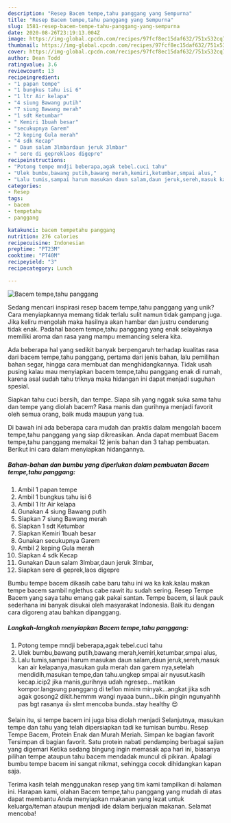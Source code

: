 ```yaml
---
description: "Resep Bacem tempe,tahu panggang yang Sempurna"
title: "Resep Bacem tempe,tahu panggang yang Sempurna"
slug: 1581-resep-bacem-tempe-tahu-panggang-yang-sempurna
date: 2020-08-26T23:19:13.004Z
image: https://img-global.cpcdn.com/recipes/97fcf8ec15daf632/751x532cq70/bacem-tempetahu-panggang-foto-resep-utama.jpg
thumbnail: https://img-global.cpcdn.com/recipes/97fcf8ec15daf632/751x532cq70/bacem-tempetahu-panggang-foto-resep-utama.jpg
cover: https://img-global.cpcdn.com/recipes/97fcf8ec15daf632/751x532cq70/bacem-tempetahu-panggang-foto-resep-utama.jpg
author: Dean Todd
ratingvalue: 3.6
reviewcount: 13
recipeingredient:
- "1 papan tempe"
- "1 bungkus tahu isi 6"
- "1 ltr Air kelapa"
- "4 siung Bawang putih"
- "7 siung Bawang merah"
- "1 sdt Ketumbar"
- " Kemiri 1buah besar"
- "secukupnya Garem"
- "2 keping Gula merah"
- "4 sdk Kecap"
- " Daun salam 3lmbardaun jeruk 3lmbar"
- " sere di gepreklaos digepre"
recipeinstructions:
- "Potong tempe mndji beberapa,agak tebel.cuci tahu"
- "Ulek bumbu,bawang putih,bawang merah,kemiri,ketumbar,smpai alus,"
- "Lalu tumis,sampai harum masukan daun salam,daun jeruk,sereh,masuk kan air kelapanya,masukan gula merah dan garem nya,setelah mendidih,masukan tempe,dan tahu.ungkep smpai air nyusut.kasih kecap.icip2 jika manis,gurihnya udah ngresep...matikan kompor.langsung panggang di teflon minim minyak...angkat jika sdh agak gosong2 dikit.hemmm wangi nyaaa bunn...bikin pingin ngunyahhh pas bgt rasanya 👍 slmt mencoba bunda..stay healthy 😍"
categories:
- Resep
tags:
- bacem
- tempetahu
- panggang

katakunci: bacem tempetahu panggang 
nutrition: 276 calories
recipecuisine: Indonesian
preptime: "PT23M"
cooktime: "PT40M"
recipeyield: "3"
recipecategory: Lunch

---
```



![Bacem tempe,tahu panggang](https://img-global.cpcdn.com/recipes/97fcf8ec15daf632/751x532cq70/bacem-tempetahu-panggang-foto-resep-utama.jpg)

Sedang mencari inspirasi resep bacem tempe,tahu panggang yang unik? Cara menyiapkannya memang tidak terlalu sulit namun tidak gampang juga. Jika keliru mengolah maka hasilnya akan hambar dan justru cenderung tidak enak. Padahal bacem tempe,tahu panggang yang enak selayaknya memiliki aroma dan rasa yang mampu memancing selera kita.

Ada beberapa hal yang sedikit banyak berpengaruh terhadap kualitas rasa dari bacem tempe,tahu panggang, pertama dari jenis bahan, lalu pemilihan bahan segar, hingga cara membuat dan menghidangkannya. Tidak usah pusing kalau mau menyiapkan bacem tempe,tahu panggang enak di rumah, karena asal sudah tahu triknya maka hidangan ini dapat menjadi suguhan spesial.

Siapkan tahu cuci bersih, dan tempe. Siapa sih yang nggak suka sama tahu dan tempe yang diolah bacem? Rasa manis dan gurihnya menjadi favorit oleh semua orang, baik muda maupun yang tua.


Di bawah ini ada beberapa cara mudah dan praktis dalam mengolah bacem tempe,tahu panggang yang siap dikreasikan. Anda dapat membuat Bacem tempe,tahu panggang memakai 12 jenis bahan dan 3 tahap pembuatan. Berikut ini cara dalam menyiapkan hidangannya.

<!--inarticleads1-->

##### Bahan-bahan dan bumbu yang diperlukan dalam pembuatan Bacem tempe,tahu panggang:

1. Ambil 1 papan tempe
1. Ambil 1 bungkus tahu isi 6
1. Ambil 1 ltr Air kelapa
1. Gunakan 4 siung Bawang putih
1. Siapkan 7 siung Bawang merah
1. Siapkan 1 sdt Ketumbar
1. Siapkan  Kemiri 1buah besar
1. Gunakan secukupnya Garem
1. Ambil 2 keping Gula merah
1. Siapkan 4 sdk Kecap
1. Gunakan  Daun salam 3lmbar,daun jeruk 3lmbar,
1. Siapkan  sere di geprek,laos digepre


Bumbu tempe bacem dikasih cabe baru tahu ini wa ka kak.kalau makan tempe bacem sambil nglethus cabe rawit itu sudah sering. Resep Tempe Bacem yang saya tahu emang gak pakai santan. Tempe bacem, si lauk pauk sederhana ini banyak disukai oleh masyarakat Indonesia. Baik itu dengan cara digoreng atau bahkan dipanggang. 

<!--inarticleads2-->

##### Langkah-langkah menyiapkan Bacem tempe,tahu panggang:

1. Potong tempe mndji beberapa,agak tebel.cuci tahu
1. Ulek bumbu,bawang putih,bawang merah,kemiri,ketumbar,smpai alus,
1. Lalu tumis,sampai harum masukan daun salam,daun jeruk,sereh,masuk kan air kelapanya,masukan gula merah dan garem nya,setelah mendidih,masukan tempe,dan tahu.ungkep smpai air nyusut.kasih kecap.icip2 jika manis,gurihnya udah ngresep...matikan kompor.langsung panggang di teflon minim minyak...angkat jika sdh agak gosong2 dikit.hemmm wangi nyaaa bunn...bikin pingin ngunyahhh pas bgt rasanya 👍 slmt mencoba bunda..stay healthy 😍


Selain itu, si tempe bacem ini juga bisa diolah menjadi Selanjutnya, masukan tempe dan tahu yang telah dipersiapkan tadi ke tumisan bumbu. Resep Tempe Bacem, Protein Enak dan Murah Meriah. Simpan ke bagian favorit Tersimpan di bagian favorit. Satu protein nabati pendamping berbagai sajian yang digemari Ketika sedang bingung ingin memasak apa hari ini, biasanya pilihan tempe ataupun tahu bacem mendadak muncul di pikiran. Apalagi bumbu tempe bacem ini sangat nikmat, sehingga cocok dihidangkan kapan saja. 

Terima kasih telah menggunakan resep yang tim kami tampilkan di halaman ini. Harapan kami, olahan Bacem tempe,tahu panggang yang mudah di atas dapat membantu Anda menyiapkan makanan yang lezat untuk keluarga/teman ataupun menjadi ide dalam berjualan makanan. Selamat mencoba!
